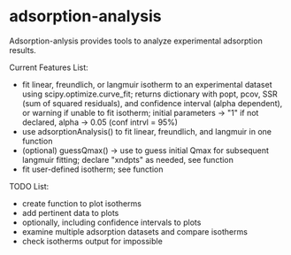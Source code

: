 # adsorption-analysis
Adsorption-anlysis provides tools to analyze experimental adsorption results.

Current Features List:
- fit linear, freundlich, or langmuir isotherm to an experimental dataset using scipy.optimize.curve_fit; returns dictionary with popt, pcov, SSR (sum of squared residuals), and confidence interval (alpha dependent), or warning if unable to fit isotherm; initial parameters -> "1" if not declared, alpha -> 0.05 (conf intrvl = 95%)
- use adsorptionAnalysis() to fit linear, freundlich, and langmuir in one function 
- (optional) guessQmax() -> use to guess initial Qmax for subsequent langmuir fitting; declare "xndpts" as needed, see function
- fit user-defined isotherm; see function

TODO List:
- create function to plot isotherms
- add pertinent data to plots
- optionally, including confidence intervals to plots
- examine multiple adsorption datasets and compare isotherms
- check isotherms output for impossible 